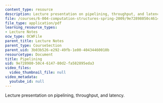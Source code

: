 ```yaml
---
content_type: resource
description: Lecture presentation on pipelining, throughput, and latency.
file: /courses/6-004-computation-structures-spring-2009/9e72898050c4614780d2fa582895eda3_MIT6_004s09_lec08.pdf
file_type: application/pdf
learning_resource_types:
- Lecture Notes
ocw_type: OCWFile
parent_title: Lecture Notes
parent_type: CourseSection
parent_uid: 3b03b526-e292-49fb-1e00-40434460010b
resourcetype: Document
title: Pipelining
uid: 9e728980-50c4-6147-80d2-fa582895eda3
video_files:
  video_thumbnail_file: null
video_metadata:
  youtube_id: null
---
```

Lecture presentation on pipelining, throughput, and latency.


